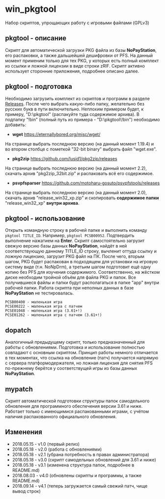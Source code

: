 # win_pkgtool
Набор скриптов, упрощающих работу с игровыми файлами (GPLv3)

## pkgtool - описание
Скрипт для автоматической загрузки PKG файла из базы **NoPayStation**, его распаковки,
а также дальшейшей дешифровки от PFS.
На данный момент применим только для тех PKG, у которых есть полный комплект из
ссылки и ложной лицензии в виде строки zRIF.
Скрипт активно использует сторонние приложения, подробнее описано далее.

## pkgtool - подготовка
Необходимо загрузить комплект из скриптов и программ в разделе [Releases](https://github.com/Yoti/win_pkgtool/releases/latest).
После чего выбрать какую-либо папку, желательно без русских букв в пути включительно.
Неплохим примером будет, к примеру, "D:\pkgtool" (распакуйте туда содержимое архива).
В подпапку "!bin" (полный путь из примера - "D:\pkgtool\\!bin") необходимо добавить:
* **wget** https://eternallybored.org/misc/wget/

На странице выбрать последнюю версию (на данный момент 1.19.4) и во втором столбце
с пометкой "32-bit binary" выбрать файл "wget.exe".
* **pkg2zip** https://github.com/lusid1/pkg2zip/releases

На странице выбрать последнюю версию (на данный момент 2.2), скачать архив
"pkg2zip_32bit.zip" и распаковать всё его содержимое.
* **psvpfsparser** https://github.com/motoharu-gosuto/psvpfstools/releases

На странице выбрать последнюю версию (на данный момент 2.0), скачать архив
"release_win32_xp.zip" и скопировать **содержимое папки** "release_win32_xp"
**внутри архива**.

## pkgtool - использование
Открыть командную строку в рабочей папке и выполнить команду `pkgtool TITLE_ID`.
Например, `pkgtool PCSB00952`. Подтвердить выполнение нажатием на **Enter**.
Скрипт самостоятельно загрузит свежую версию базы данных **NoPayStation**,
найдёт в ней соответствующую данному TITLE_ID строку, вычленит оттуда ссылку и
ложную лицензию, загрузит PKG файл на ПК. После чего, вторым шагом, PKG будет
распакован в подходящем для установки на игровую систему виде (т.н. NoNpDrm),
а третьим шагом подготовит ещё одну копию без PFS для изучения содержимого.
Соответственно, на жёстком диске необходим тройной объём для файла PKG и папок.
Все получившиеся файлы и папки будут располагаться в папке "app" внутри рабочей
папки. Работа скрипта при неполных данных в базе **NoPayStation** не тестировалась.
```
PCSB00400 - маленькая игра
PCSE00222 - маленькая игра с патчем
PCSE01048 - маленькая игра (3.61+!)
PCSE01262 - маленькая игра с патчем (3.61+!)
```

## dopatch
Аналогичный предыдущему скрипт, только предназначенный для работы с обновлениями.
Подготовка и использование полностью совпадают с основным скриптом.
Принцип работы немного отличается в тех моментах, что ссылка на обновление (патч)
получается напрямую с сервера платформодержателя, но ложная лицензия для снятия PFS
по-прежнему берётся у соответствущей игры из базы данных **NoPayStation**.

## mypatch
Скрипт автоматической подготовки структуры папок самодельного обновления
для программного обеспечения версии 3.61 и ниже. Работает только с имеющимися
распакованными играми, с учётом наличия распакованного официального обновления.

## Изменения
* 2018.05.15 - v1.0 (первый релиз)
* 2018.05.18 - v2.0 (работа с обновлениями)
* 2018.05.18 - v2.1 (убрана потребность в правах администратора)
* 2018.05.18 - v3.0 (скрипт самодельных обновлений для 3.61 и ниже)
* 2018.05.18 - v3.1 (изменена структура папок, подробнее в README.md)
* 2018.08.03 - v4.0 (обновлены скрипты и программы, а также README.md)
* 2018.09.14 - v4.1 (теперь загружается самый свежий патч, чище вывод строк)
